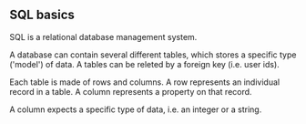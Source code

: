 ## SQL basics

SQL is a relational database management system.

A database can contain several different tables, which stores a specific type ('model') of data. A tables can be releted by a foreign key (i.e. user ids).

Each table is made of rows and columns. A row represents an individual record in a table. A column represents a property on that record.

A column expects a specific type of data, i.e. an integer or a string.